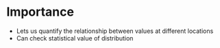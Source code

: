 # Importance

  + Lets us quantify the relationship between values at different locations
  + Can check statistical value of distribution

